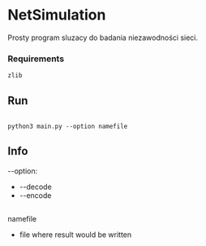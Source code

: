 # NetSimulation

Prosty program sluzacy do badania niezawodności sieci.

### Requirements

```
zlib
```

## Run

```

python3 main.py --option namefile

```


## Info
--option:
* --decode
* --encode
##
namefile
* file where result would be written
